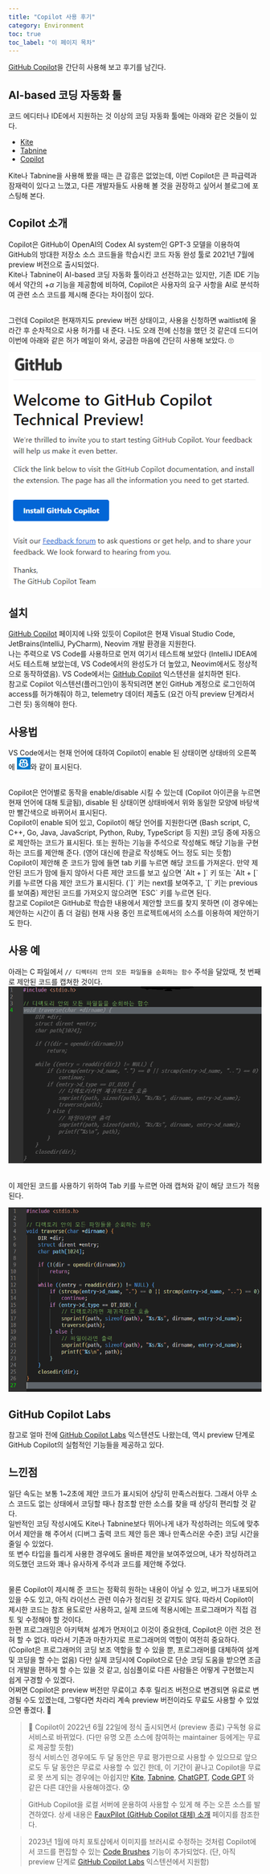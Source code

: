 ```yaml
---
title: "Copilot 사용 후기"
category: Environment
toc: true
toc_label: "이 페이지 목차"
---
```


[GitHub Copilot](https://github.com/features/copilot)을 간단히 사용해 보고 후기를 남긴다.

## AI-based 코딩 자동화 툴
코드 에디터나 IDE에서 지원하는 것 이상의 코딩 자동화 툴에는 아래와 같은 것들이 있다.
- [Kite](https://www.kite.com/)
- [Tabnine](https://www.tabnine.com/)
- [Copilot](https://copilot.github.com/)

Kite나 Tabnine을 사용해 봤을 때는 큰 감흥은 없었는데, 이번 Copilot은 큰 파급력과 잠재력이 있다고 느꼈고, 다른 개발자들도 사용해 볼 것을 권장하고 싶어서 블로그에 포스팅해 본다.

## Copilot 소개
Copilot은 GitHub이 OpenAI의 Codex AI system인 GPT-3 모델을 이용하여 GitHub의 방대한 저장소 소스 코드들을 학습시킨 코드 자동 완성 툴로 2021년 7월에 preview 버전으로 출시되었다.  
Kite나 Tabnine이 AI-based 코딩 자동화 툴이라고 선전하고는 있지만, 기존 IDE 기능에서 약간의 +$\alpha$ 기능을 제공함에 비하여, Copilot은 사용자의 요구 사항을 AI로 분석하여 관련 소스 코드를 제시해 준다는 차이점이 있다.

<br>
그런데 Copilot은 현재까지도 preview 버전 상태이고, 사용을 신청하면 waitlist에 올라간 후 순차적으로 사용 허가를 내 준다. 나도 오래 전에 신청을 했던 것 같은데 드디어 이번에 아래와 같은 허가 메일이 와서, 궁금한 마음에 간단히 사용해 보았다. 🙄

![](/assets/images/copilot_invited.png)
 
## 설치
[GitHub Copilot](https://github.com/github/copilot-docs) 페이지에 나와 있듯이 Copilot은 현재 Visual Studio Code, JetBrains(IntelliJ, PyCharm), Neovim 개발 환경을 지원한다.  
나는 주력으로 VS Code를 사용하므로 먼저 여기서 테스트해 보았다 (IntelliJ IDEA에서도 테스트해 보았는데, VS Code에서의 완성도가 더 높았고, Neovim에서도 정상적으로 동작하였음). VS Code에서는 [GitHub Copilot](https://marketplace.visualstudio.com/items?itemName=GitHub.copilot) 익스텐션을 설치하면 된다.  
참고로 Copilot 익스텐션(플러그인)이 동작되려면 본인 GitHub 계정으로 로그인하여 access를 허가해줘야 하고, telemetry 데이터 제출도 (요건 아직 preview 단계라서 그런 듯) 동의해야 한다.

## 사용법
VS Code에서는 현재 언어에 대하여 Copilot이 enable 된 상태이면 상태바의 오른쪽에 ![](/assets/images/copilot_status.png)와 같이 표시된다.

<br>
Copilot은 언어별로 동작을 enable/disable 시킬 수 있는데 (Copilot 아이콘을 누르면 현재 언어에 대해 토글됨), disable 된 상태이면 상태바에서 위와 동일한 모양에 바탕색만 빨간색으로 바뀌어서 표시된다.

<br>
Copilot이 enable 되어 있고, Copilot이 해당 언어를 지원한다면 (Bash script, C, C++, Go, Java, JavaScript, Python, Ruby, TypeScript 등 지원) 코딩 중에 자동으로 제안하는 코드가 표시된다.  
또는 원하는 기능을 주석으로 작성해도 해당 기능을 구현하는 코드를 제안해 준다. (영어 대신에 한글로 작성해도 어느 정도 되는 듯함)

<br>
Copilot이 제안해 준 코드가 맘에 들면 tab 키를 누르면 해당 코드를 가져온다. 만약 제안된 코드가 맘에 들지 않아서 다른 제안 코드를 보고 싶으면 `Alt + ]` 키 또는 `Alt + [` 키를 누르면 다음 제안 코드가 표시된다. (`]` 키는 next를 보여주고, `[` 키는 previous를 보여줌) 제안된 코드를 가져오지 않으려면 `ESC` 키를 누르면 된다.

<br>
참고로 Copilot은 GitHub로 학습한 내용에서 제안할 코드를 찾지 못하면 (이 경우에는 제안하는 시간이 좀 더 걸림) 현재 사용 중인 프로젝트에서의 소스를 이용하여 제안하기도 한다.

## 사용 예
아래는 C 파일에서 `// 디렉터리 안의 모든 파일들을 순회하는 함수` 주석을 달았때, 첫 번째로 제안된 코드를 캡쳐한 것이다.  
![](/assets/images/copilot_suggest.png)

<br>
이 제안된 코드를 사용하기 위하여 Tab 키를 누르면 아래 캡쳐와 같이 해당 코드가 적용된다.

![](/assets/images/copilot_code.png)

## GitHub Copilot Labs
참고로 얼마 전에 [GitHub Copilot Labs](https://marketplace.visualstudio.com/items?itemName=GitHub.copilot-labs&ssr=false#overview) 익스텐션도 나왔는데, 역시 preview 단계로 GitHub Copilot의 실험적인 기능들을 제공하고 있다.

## 느낀점
일단 속도는 보통 1~2초에 제안 코드가 표시되어 상당히 만족스러웠다. 그래서 아무 소스 코드도 없는 상태에서 코딩할 때나 참조할 만한 소스를 찾을 때 상당히 편리할 것 같다.  
일반적인 코딩 작성시에도 Kite나 Tabnine보다 뛰어나게 내가 작성하려는 의도에 맞추어서 제안을 해 주어서 (디버그 출력 코드 제안 등은 꽤나 만족스러운 수준) 코딩 시간을 줄일 수 있었다.  
또 변수 타입을 틀리게 사용한 경우에도 올바른 제안을 보여주었으며, 내가 작성하려고 의도했던 코드와 꽤나 유사하게 주석과 코드를 제안해 주었다.

<br>
물론 Copilot이 제시해 준 코드는 정확히 원하는 내용이 아닐 수 있고, 버그가 내포되어 있을 수도 있고, 아직 라이선스 관련 이슈가 정리된 것 같지도 않다. 따라서 Copilot이 제시한 코드는 참조 용도로만 사용하고, 실제 코드에 적용시에는 프로그래머가 직접 검토 및 수정해야 할 것이다.  

<br>
한편 프로그래밍은 아키텍쳐 설계가 먼저이고 이것이 중요한데, Copilot은 이런 것은 전혀 할 수 없다. 따라서 기존과 마찬가지로 프로그래머의 역할이 여전히 중요하다. (Copilot은 프로그래머의 코딩 보조 역할을 할 수 있을 뿐, 프로그래머를 대체하여 설계 및 코딩을 할 수는 없음)  
다만 실제 코딩시에 Copilot으로 단순 코딩 도움을 받으면 조금 더 개발을 편하게 할 수는 있을 것 같고, 심심풀이로 다른 사람들은 어떻게 구현했는지 쉽게 구경할 수 있겠다.

<br>
어쩌면 Copilot은 preview 버전만 무료이고 추후 릴리즈 버전으로 변경되면 유료로 변경될 수도 있겠는데, 그렇다면 차라리 계속 preview 버전이라도 무료도 사용할 수 있었으면 좋겠다. 🙏

>🚩 Copilot이 2022년 6월 22일에 정식 출시되면서 (preview 종료) 구독형 유료 서비스로 바뀌었다. (다만 유명 오픈 소스에 참여하는 maintainer 등에게는 무료로 제공할 듯함)  
정식 서비스인 경우에도 두 달 동안은 무료 평가판으로 사용할 수 있으므로 앞으로도 두 달 동안은 무료로 사용할 수 있긴 한데, 이 기간이 끝나고 Copilot을 무료로 못 쓰게 되는 경우에는 아쉽지만 [Kite](https://www.kite.com/), [Tabnine](https://www.tabnine.com/), [ChatGPT](https://marketplace.visualstudio.com/items?itemName=gencay.vscode-chatgpt), [Code GPT](https://marketplace.visualstudio.com/items?itemName=DanielSanMedium.dscodegpt) 와 같은 다른 대안을 사용해야겠다. 😰

> GitHub Copilot을 로컬 서버에 운용하여 사용할 수 있게 해 주는 오픈 소스를 발견하였다. 상세 내용은 [FauxPilot (GitHub Copilot 대체) 소개](https://yrpark99.github.io/environment/FauxPilot/) 페이지를 참조한다.

> 2023년 1월에 마치 포토샵에서 이미지를 브러시로 수정하는 것처럼 Copilot에서 코드를 편집할 수 있는 [Code Brushes](https://githubnext.com/projects/code-brushes) 기능이 추가되었다. (단, 아직 preview 단계로 [GitHub Copilot Labs](https://marketplace.visualstudio.com/items?itemName=GitHub.copilot-labs) 익스텐션에서 지원함)
